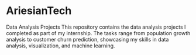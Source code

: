 # AriesianTech 

Data Analysis Projects
This repository contains the data analysis projects I completed as part of my internship. The tasks range from population growth analysis to customer churn prediction, showcasing my skills in data analysis, visualization, and machine learning.
